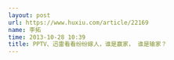 ```yaml
---
layout: post
url: https://www.huxiu.com/article/22169
name: 李拓
time: 2013-10-28 10:39
title: PPTV、迅雷看看纷纷嫁人，谁是赢家， 谁是输家？
---
```


